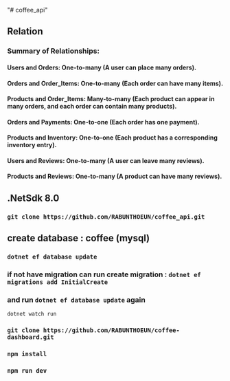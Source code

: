 "# coffee_api" 

## Relation
### Summary of Relationships:
#### Users and Orders: One-to-many (A user can place many orders).
#### Orders and Order_Items: One-to-many (Each order can have many items).
#### Products and Order_Items: Many-to-many (Each product can appear in many orders, and each order can contain many products).
#### Orders and Payments: One-to-one (Each order has one payment).
#### Products and Inventory: One-to-one (Each product has a corresponding inventory entry).
#### Users and Reviews: One-to-many (A user can leave many reviews).
#### Products and Reviews: One-to-many (A product can have many reviews).

## .NetSdk 8.0
### ```git clone https://github.com/RABUNTHOEUN/coffee_api.git```
## create database : coffee (mysql)

### ```dotnet ef database update```
### if not have migration can run create migration : ```dotnet ef migrations add InitialCreate```
### and run ```dotnet ef database update``` again
```dotnet watch run```


### ```git clone https://github.com/RABUNTHOEUN/coffee-dashboard.git```
### ```npm install```
### ```npm run dev```
